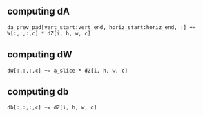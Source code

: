 computing dA
------------

`da_prev_pad[vert_start:vert_end, horiz_start:horiz_end, :] += W[:,:,:,c] * dZ[i, h, w, c]`


computing dW
------------

`dW[:,:,:,c] += a_slice * dZ[i, h, w, c]`

computing db
------------

`db[:,:,:,c] += dZ[i, h, w, c]`

